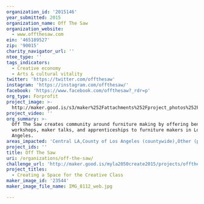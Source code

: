```yaml
---
organization_id: '2015146'
year_submitted: 2015
organization_name: Off The Saw
organization_website:
  - www.offthesaw.com
ein: '465189527'
zip: '90015'
charity_navigator_url: ''
ntee_type: ''
tags_indicators:
  - Creative economy
  - Arts & cultural vitality
twitter: 'https://twitter.com/offthesaw'
instagram: 'https://instagram.com/offthesaw/'
facebook: 'https://www.facebook.com/offthesaw?_rdr=p'
org_type: Forprofit
project_image: >-
  http://maker.good.is/s3/maker%252Fattachments%252Fproject_photos%252Fimages%252F23544%252Fdisplay%252FIMG_8112_web.jpg=c570x385
project_video: ''
org_summary: >-
  Off The Saw creates community around furniture making by offering bench space,
  workshops, maker talks, and apprenticeships to furniture makers in Los
  Angeles.
areas_impacted: 'Central LA,County of Los Angeles (countywide),Other (please specify below):'
project_ids: ''
title: Off The Saw
uri: /organizations/off-the-saw/
challenge_url: 'http://maker.good.is/myla2050create2015/projects/offthesaw.html'
project_titles:
  - Creating a Space for the Creative Class
maker_image_id: '23544'
maker_image_file_name: IMG_8112_web.jpg

---
```

